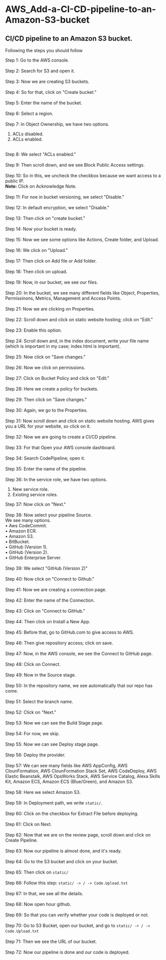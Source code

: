 # AWS_Add-a-CI-CD-pipeline-to-an-Amazon-S3-bucket

<h2>CI/CD pipeline to an Amazon S3 bucket.</h2>

Following the steps you should follow

Step 1: Go to the AWS console.<br><br>
Step 2: Search for S3 and open it.<br><br>
Step 3: Now we are creating S3 buckets.<br><br>
Step 4: So for that, click on "Create bucket."<br><br>
Step 5: Enter the name of the bucket. <br><br>
Step 6: Select a region.<br><br>
Step 7: In Object Ownership, we have two options.<br>
1. ACLs disabled.<br>
2. ACLs enabled.<br><br>

Step 8: We select "ACLs enabled."<br><br>
Step 9: Then scroll down, and we see Block Public Access settings.<br><br>
Step 10: So in this, we uncheck the checkbox because we want access to a public IP.<br>
**Note:** Click on Acknowledge Note.<br><br>
Step 11: For noe in bucket versioning, we select "Disable."<br><br>
Step 12: In default encryption, we select "Disable."<br><br>
Step 13: Then click on "create bucket."<br><br>
Step 14: Now your bucket is ready.<br><br>
Step 15: Now we see some options like Actions, Create folder, and Upload.<br><br>
Step 16: We click on "Upload."<br><br>
Step 17: Then click on Add file or Add folder.<br><br>
Step 18: Then click on upload.<br><br>
Step 19: Now, in our bucket, we see our files.<br><br>
Step 20: In the bucket, we see many different fields like Object, Properties, Permissinons, Metrics, Management and Access Points.<br><br>
Step 21: Now we are clicking on Properties.<br><br>
Step 22: Scroll down and click on static website hosting; click on "Edit."<br><br>
Step 23: Enable this option.<br><br>
Step 24: Scroll down and, in the index document, write your file name (which is important in my case; index.html is important).<br><br>
Step 25: Now click on "Save changes."<br><br>
Step 26: Now we click on permissions.<br><br>
Step 27: Click on Bucket Policy and click on "Edit."<br><br>
Step 28: Here we create a policy for buckets.<br><br>
Step 29: Then click on "Save changes."<br><br>
Step 30: Again, we go to the Properties.<br><br>
Step 31: Now scroll down and click on static website hosting. AWS gives you a URL for your website, so click on it.<br><br>
Step 32: Now we are going to create a CI/CD pipeline.<br><br>
Step 33: For that Open your AWS console dashboard.<br><br>
Step 34: Search CodePipeline; open it.<br><br>
Step 35: Enter the name of the pipeline.<br><br>
Step 36: In the service role, we have two options.<br>
1. New service role.<br>
2. Existing service roles.<br>

Step 37: Now click on "Next."<br><br>
Step 38: Now select your pipeline Source.<br>
We see many options.<br>
• Aws CodeCommit.<br>
• Amazon ECR.<br>
• Amazon S3.<br>
• BitBucket.<br>
• GitHub (Version 1).<br>
• GitHub (Version 2).<br>
• GitHub Enterprise Server.<br><br>
Step 39: We select "GitHub (Version 2)"<br><br>
Step 40: Now click on "Connect to Github."<br><br>
Step 41: Now we are creating a connection page.<br><br>
Step 42: Enter the name of the Connection.<br><br>
Step 43: Click on "Connect to GitHub."<br><br>
Step 44: Then click on Install a New App.<br><br>
Step 45: Before that, go to GitHub.com to give access to AWS.<br><br>
Step 46: Then give repository access; click on save.<br><br>
Step 47: Now, in the AWS console, we see the Connect to GitHub page.<br><br>
Step 48: Click on Connect.<br><br>
Step 49: Now in the Source stage.<br><br>
Step 50: In the repository name, we see automatically that our repo has come.<br><br>
Step 51: Select the branch name.<br><br>
Step 52: Click on "Next."<br><br>
Step 53: Now we can see the Build Stage page.<br><br>
Step 54: For now, we skip.<br><br>
Step 55: Now we can see Deploy stage page.<br><br>
Step 56: Deploy the provider. <br><br>
Step 57: We can see many fields like AWS AppConfig, AWS ClounFormation, AWS ClounFormation Stack Set, AWS CodeDeploy, AWS Elastic Beanstalk, AWS OpsWorks Stack, AWS Service Catalog, Alexa Skills Kit, Amazon ECS, Amazon ECS (Blue/Green), and Amazon S3.<br><br>
Step 58: Here we select Amazon S3.<br><br>
Step 59: In Deployment path, we write `static/`.<br><br>
Step 60: Click on the checkbox for Extract File before deploying.<br><br>
Step 61: Click on Next.<br><br>
Step 62: Now that we are on the review page, scroll down and click on Create Pipeline.<br><br>
Step 63: Now our pipeline is almost done, and it's ready. <br><br>
Step 64: Go to the S3 bucket and click on your bucket.<br><br>
Step 65: Then click on `static/ `<br><br>
Step 66: Follow this step: `static/ -> / -> Code.Upload.txt `<br><br>
Step 67: In that, we see all the details.<br><br>
Step 68: Now open hour github.<br><br>
Step 69: So that you can verify whether your code is deployed or not.<br><br>
Step 70: Go to S3 Bucket, open our bucket, and go to `static/ -> / -> Code.Upload.txt` <br><br>
Step 71: Then we see the URL of our bucket.<br><br>
Step 72: Now our pipeline is done and our code is deployed.<br><br>
